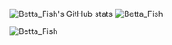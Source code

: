 ![Betta_Fish's GitHub stats](https://github-readme-stats.vercel.app/api?username=zxbmmmmmmmmm&show_icons=true&include_all_commits=true&hide_border=true&theme=transparent&hide_title=true)
![Betta_Fish](https://github-readme-stats.vercel.app/api/top-langs/?username=zxbmmmmmmmmm&langs_count=10&hide_border=true&theme=transparent&layout=compact)

![Betta_Fish](https://count.getloli.com/get/@:zxbmmmmmmmmm?theme=rule34)
